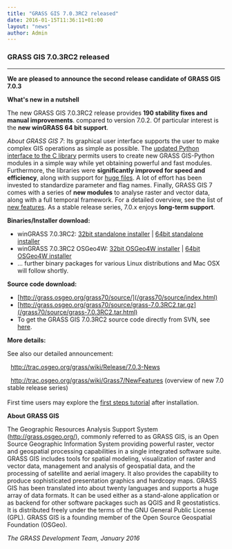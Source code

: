 ```yaml
---
title: "GRASS GIS 7.0.3RC2 released"
date: 2016-01-15T11:36:11+01:00
layout: "news"
author: Admin
---
```


### GRASS GIS 7.0.3RC2 released

------------------------------------------------------------------------

**We are pleased to announce the **second release candidate** of **GRASS
GIS 7.0.3****

**What's new in a nutshell**

The new GRASS GIS 7.0.3RC2 release provides **190 stability fixes and
manual improvements**. compared to version 7.0.2. Of particular interest
is the **new winGRASS 64 bit support**.

*About GRASS GIS 7*: Its graphical user interface supports the user to
make complex GIS operations as simple as possible. The [updated Python
interface to the C
library](/grass70/manuals/libpython/index.html) permits users
to create new GRASS GIS-Python modules in a simple way while yet
obtaining powerful and fast modules. Furthermore, the libraries were
**significantly improved for speed and efficiency**, along with support
for [huge
files](http://grasswiki.osgeo.org/wiki/Category:Massive_data_analysis).
A lot of effort has been invested to standardize parameter and flag
names. Finally, GRASS GIS 7 comes with a series of **new modules** to
analyse raster and vector data, along with a full temporal framework.
For a detailed overview, see the list of [new
features](http://trac.osgeo.org/grass/wiki/Grass7/NewFeatures). As a
stable release series, 7.0.x enjoys **long-term support**.

**Binaries/Installer download:**

-   winGRASS 7.0.3RC2: [32bit standalone
    installer](/grass70/binary/mswindows/native/x86/WinGRASS-7.0.3RC2-1-Setup-x86.html)
    \| [64bit standalone
    installer](/grass70/binary/mswindows/native/x86_64/WinGRASS-7.0.3RC2-1-Setup-x86_64.html)
-   winGRASS 7.0.3RC2 OSGeo4W: [32bit OSGeo4W
    installer](http://download.osgeo.org/osgeo4w/osgeo4w-setup-x86.exe)
    \| [64bit OSGeo4W
    installer](http://download.osgeo.org/osgeo4w/osgeo4w-setup-x86_64.exe)
-   \... further binary packages for various Linux distributions and Mac
    OSX will follow shortly.

**Source code download:**

-   [http://grass.osgeo.org/grass70/source/](/grass70/source/index.html)
-   [http://grass.osgeo.org/grass70/source/grass-7.0.3RC2.tar.gz](/grass70/source/grass-7.0.3RC2.tar.html)
-   To get the GRASS GIS 7.0.3RC2 source code directly from SVN, see
    [here](http://trac.osgeo.org/grass/wiki/Release/7.0.3-News).

**More details:**

See also our detailed announcement:


  <http://trac.osgeo.org/grass/wiki/Release/7.0.3-News>



  <http://trac.osgeo.org/grass/wiki/Grass7/NewFeatures> (overview of new
7.0 stable release series)\
\
First time users may explore the [first steps
tutorial](/documentation/first-time-users/index.html) after
installation.


**About GRASS GIS**

The Geographic Resources Analysis Support System
([http://grass.osgeo.org/)](/index.html), commonly referred
to as GRASS GIS, is an Open Source Geographic Information System
providing powerful raster, vector and geospatial processing capabilities
in a single integrated software suite. GRASS GIS includes tools for
spatial modeling, visualization of raster and vector data, management
and analysis of geospatial data, and the processing of satellite and
aerial imagery. It also provides the capability to produce sophisticated
presentation graphics and hardcopy maps. GRASS GIS has been translated
into about twenty languages and supports a huge array of data formats.
It can be used either as a stand-alone application or as backend for
other software packages such as QGIS and R geostatistics. It is
distributed freely under the terms of the GNU General Public License
(GPL). GRASS GIS is a founding member of the Open Source Geospatial
Foundation (OSGeo).

*The GRASS Development Team, January 2016*

